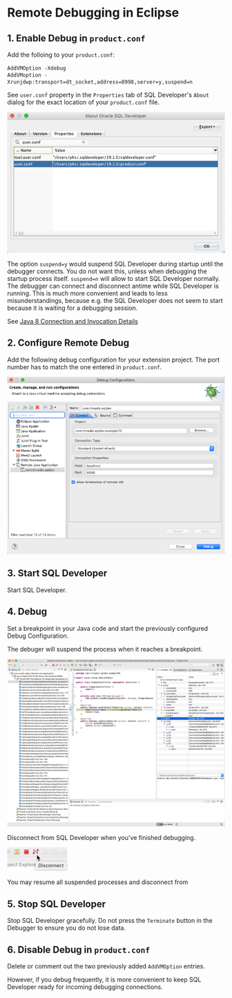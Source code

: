# Remote Debugging in Eclipse

## 1. Enable Debug in `product.conf`

Add the folloing to your `product.conf`:

```
AddVMOption -Xdebug
AddVMoption -Xrunjdwp:transport=dt_socket,address=8998,server=y,suspend=n
```

See `user.conf` property in the `Properties` tab of SQL Developer's `About` dialog for the exact location of your `product.conf` file.

![product.conf location](./images/user_conf_property.png)

The option `suspend=y` would suspend SQL Developer during startup until the debugger connects. You do not want this, unless when debugging the startup process itself. `suspend=n` will allow to start SQL Developer normally. The debugger can connect and disconnect antime while SQL Developer is running. This is much more convenient and leads to less misunderstandings, because e.g. the SQL Developer does not seem to start because it is waiting for a debugging session.

See [Java 8 Connection and Invocation Details](https://docs.oracle.com/javase/8/docs/technotes/guides/jpda/conninv.html)

## 2. Configure Remote Debug 

Add the following debug configuration for your extension project. The port number has to match the one entered in `product.conf`. 

![Remote Debug Configuration](./images/remote_debug_configuration.png)

## 3. Start SQL Developer

Start SQL Developer.

## 4. Debug

Set a breakpoint in your Java code and start the previously configured Debug Configuration.

The debuger will suspend the process when it reaches a breakpoint.

![Remote Debug Breakpoint](./images/remote_debug_breakpoint.png)

Disconnect from SQL Developer when you've finished debugging.

![Disconnect from SQL Developer](./images/disconnect_debugger.png)


You may resume all suspended processes and disconnect from 

## 5. Stop SQL Developer

Stop SQL Developer gracefully. Do not press the `Terminate` button in the Debugger to ensure you do not lose data.

## 6. Disable Debug in `product.conf`

Delete or comment out the two previously added `AddVMOption` entries. 

However, if you debug frequently, it is more convenient to keep SQL Developer ready for incoming debugging connections.
